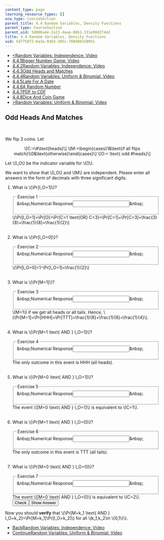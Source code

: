 ```yaml
---
content_type: page
learning_resource_types: []
ocw_type: CourseSection
parent_title: 4.4 Random Variables, Density Functions
parent_type: CourseSection
parent_uid: 5d000a4e-2a13-daae-80b1-331e90d2f442
title: 4.4 Random Variables, Density Functions
uid: 5d7758f2-6a3a-9363-385c-f88d08150951
---
```

<ul class="navigation pagination"><li id="top_bck_btn"><a href='/courses/electrical-engineering-and-computer-science/6-042j-mathematics-for-computer-science-spring-2015/probability/tp12-3/vertical-af2ad400f984';><<span>Random Variables: Independence: Video</span></a></li><li id="flp_btn_1" ><a href='/courses/electrical-engineering-and-computer-science/6-042j-mathematics-for-computer-science-spring-2015/probability/tp12-3'>4.4.1<span>Bigger Number Game: Video</span></a></li><li id="flp_btn_2" ><a href='/courses/electrical-engineering-and-computer-science/6-042j-mathematics-for-computer-science-spring-2015/probability/tp12-3/vertical-af2ad400f984'>4.4.2<span>Random Variables: Independence: Video</span></a></li><li id="flp_btn_3" class="button_selected"><a href='/courses/electrical-engineering-and-computer-science/6-042j-mathematics-for-computer-science-spring-2015/probability/tp12-3/vertical-12926a05d1ba'>4.4.3<span>Odd Heads and Matches</span></a></li><li id="flp_btn_4" ><a href='/courses/electrical-engineering-and-computer-science/6-042j-mathematics-for-computer-science-spring-2015/probability/tp12-3/vertical-c596d4103fc3'>4.4.4<span>Random Variables: Uniform &amp; Binomial: Video</span></a></li><li id="flp_btn_5" ><a href='/courses/electrical-engineering-and-computer-science/6-042j-mathematics-for-computer-science-spring-2015/probability/tp12-3/vertical-5a2c58463701'>4.4.5<span>Late For A Date</span></a></li><li id="flp_btn_6" ><a href='/courses/electrical-engineering-and-computer-science/6-042j-mathematics-for-computer-science-spring-2015/probability/tp12-3/vertical-fd04358ad7c2'>4.4.6<span>A Random Number</span></a></li><li id="flp_btn_7" ><a href='/courses/electrical-engineering-and-computer-science/6-042j-mathematics-for-computer-science-spring-2015/probability/tp12-3/vertical-0527081b6af3'>4.4.7<span>PDF to CDF</span></a></li><li id="flp_btn_8" ><a href='/courses/electrical-engineering-and-computer-science/6-042j-mathematics-for-computer-science-spring-2015/probability/tp12-3/vertical-f27f5990f502'>4.4.8<span>Dice And Coin Game</span></a></li><li id="top_continue_btn"><a href='/courses/electrical-engineering-and-computer-science/6-042j-mathematics-for-computer-science-spring-2015/probability/tp12-3/vertical-c596d4103fc3';>><span>Random Variables: Uniform &amp; Binomial: Video</span></a></li></ul><h2 class="subhead">Odd Heads And Matches</h2><div class="self_assessment">
<br display_name="Odd Heads And Matches" url_name="Odd_Heads_And_Matches_0" />
<p display_name="Odd Heads And Matches" url_name="Odd_Heads_And_Matches_1">We flip 3 coins. Let
  <center>\[C:=\#\text{heads}\] \[M:=\begin{cases}1&amp;\text{if all flips match}\\0&amp;\text{otherwise}\end{cases}\] \[O:= \text{ odd #heads}\]</center>
</p>
<p display_name="Odd Heads And Matches" url_name="Odd_Heads_And_Matches_2">Let \(I_O\) be the indicator variable for \(O\).</p>
<p display_name="Odd Heads And Matches" url_name="Odd_Heads_And_Matches_3">We want to show that \(I_O\) and \(M\) are independent. Please enter all answers in the form of decimals with three significant digits.</p>
<ol display_name="Odd Heads And Matches" url_name="Odd_Heads_And_Matches_4">
<li>
<div id="Q1_div" class="problem_question"><p>What is \(\Pr[I_O=1]\)?</p><fieldset><legend class="visually-hidden">Exercise 1</legend><div class="choice"><label id="Q1_label"><span id="Q1_aria_status" tabindex="-1" class="visually-hidden">&amp;nbsp;</span><span class="visually-hidden">Numerical Response</span><input type="text" id="Q1_input" value="" onkeypress="numericTypedOrDropDownSelected(1)" class="problem_text_input"><input type="hidden" id="Q1_ans" value=".5"><input type="hidden" id="Q1_tolerance" value="0.0001"><span id="Q1_normal_status" class="nostatus" aria-hidden="true">&amp;nbsp;</span></label></div><p id="S1_ans" tabindex="-1" class="problem_answer"></p></fieldset></div><div id="S1_div" class="problem_solution" tabindex="-1">\(\Pr[I_O=1]=\Pr[O]=\Pr[C=1 \text{OR} C=3]=\Pr[C=1]+\Pr[C=3]=\frac{3}{8}+\frac{1}{8}=\frac{1}{2}\)</div></li>
<br />
<li>
<div id="Q2_div" class="problem_question"><p>What is \(\Pr[I_O=0]\)?</p><fieldset><legend class="visually-hidden">Exercise 2</legend><div class="choice"><label id="Q2_label"><span id="Q2_aria_status" tabindex="-1" class="visually-hidden">&amp;nbsp;</span><span class="visually-hidden">Numerical Response</span><input type="text" id="Q2_input" value="" onkeypress="numericTypedOrDropDownSelected(2)" class="problem_text_input"><input type="hidden" id="Q2_ans" value=".5"><input type="hidden" id="Q2_tolerance" value="0.0001"><span id="Q2_normal_status" class="nostatus" aria-hidden="true">&amp;nbsp;</span></label></div><p id="S2_ans" tabindex="-1" class="problem_answer"></p></fieldset></div><div id="S2_div" class="problem_solution" tabindex="-1">\(\Pr[I_O=0]=1-\Pr[I_O=1]=\frac{1}{2}\)</div></li>
<br />
<li>
<div id="Q3_div" class="problem_question"><p>What is \(\Pr[M=1]\)?</p><fieldset><legend class="visually-hidden">Exercise 3</legend><div class="choice"><label id="Q3_label"><span id="Q3_aria_status" tabindex="-1" class="visually-hidden">&amp;nbsp;</span><span class="visually-hidden">Numerical Response</span><input type="text" id="Q3_input" value="" onkeypress="numericTypedOrDropDownSelected(3)" class="problem_text_input"><input type="hidden" id="Q3_ans" value=".25"><input type="hidden" id="Q3_tolerance" value="0.0001"><span id="Q3_normal_status" class="nostatus" aria-hidden="true">&amp;nbsp;</span></label></div><p id="S3_ans" tabindex="-1" class="problem_answer"></p></fieldset></div><div id="S3_div" class="problem_solution" tabindex="-1">\(M=1\) if we get all heads or all tails. Hence, \(\Pr[M=1]=\Pr[HHH]+\Pr[TTT]=\frac{1}{8}+\frac{1}{8}=\frac{1}{4}\).</div></li>
<br />
<li>
<div id="Q4_div" class="problem_question"><p>What is \(\Pr[M=1 \text{ AND } I_O=1]\)?</p><fieldset><legend class="visually-hidden">Exercise 4</legend><div class="choice"><label id="Q4_label"><span id="Q4_aria_status" tabindex="-1" class="visually-hidden">&amp;nbsp;</span><span class="visually-hidden">Numerical Response</span><input type="text" id="Q4_input" value="" onkeypress="numericTypedOrDropDownSelected(4)" class="problem_text_input"><input type="hidden" id="Q4_ans" value=".125"><input type="hidden" id="Q4_tolerance" value="0.0001"><span id="Q4_normal_status" class="nostatus" aria-hidden="true">&amp;nbsp;</span></label></div><p id="S4_ans" tabindex="-1" class="problem_answer"></p></fieldset></div><div id="S4_div" class="problem_solution" tabindex="-1">The only outcome in this event is HHH (all heads).</div></li>
<br />
<li>
<div id="Q5_div" class="problem_question"><p>What is \(\Pr[M=0 \text{ AND } I_O=1]\)?</p><fieldset><legend class="visually-hidden">Exercise 5</legend><div class="choice"><label id="Q5_label"><span id="Q5_aria_status" tabindex="-1" class="visually-hidden">&amp;nbsp;</span><span class="visually-hidden">Numerical Response</span><input type="text" id="Q5_input" value="" onkeypress="numericTypedOrDropDownSelected(5)" class="problem_text_input"><input type="hidden" id="Q5_ans" value=".375"><input type="hidden" id="Q5_tolerance" value="0.0001"><span id="Q5_normal_status" class="nostatus" aria-hidden="true">&amp;nbsp;</span></label></div><p id="S5_ans" tabindex="-1" class="problem_answer"></p></fieldset></div><div id="S5_div" class="problem_solution" tabindex="-1">The event \([M=0 \text{ AND } I_O=1]\) is equivalent to \(C=1\).</div></li>
<br />
<li>
<div id="Q6_div" class="problem_question"><p>What is \(\Pr[M=1 \text{ AND } I_O=0]\)?</p><fieldset><legend class="visually-hidden">Exercise 6</legend><div class="choice"><label id="Q6_label"><span id="Q6_aria_status" tabindex="-1" class="visually-hidden">&amp;nbsp;</span><span class="visually-hidden">Numerical Response</span><input type="text" id="Q6_input" value="" onkeypress="numericTypedOrDropDownSelected(6)" class="problem_text_input"><input type="hidden" id="Q6_ans" value=".125"><input type="hidden" id="Q6_tolerance" value="0.0001"><span id="Q6_normal_status" class="nostatus" aria-hidden="true">&amp;nbsp;</span></label></div><p id="S6_ans" tabindex="-1" class="problem_answer"></p></fieldset></div><div id="S6_div" class="problem_solution" tabindex="-1">The only outcome in this event is TTT (all tails).</div></li>
<br />
<li>
<div id="Q7_div" class="problem_question"><p>What is \(\Pr[M=0 \text{ AND } I_O=0]\)?</p><fieldset><legend class="visually-hidden">Exercise 7</legend><div class="choice"><label id="Q7_label"><span id="Q7_aria_status" tabindex="-1" class="visually-hidden">&amp;nbsp;</span><span class="visually-hidden">Numerical Response</span><input type="text" id="Q7_input" value="" onkeypress="numericTypedOrDropDownSelected(7)" class="problem_text_input"><input type="hidden" id="Q7_ans" value=".375"><input type="hidden" id="Q7_tolerance" value="0.0001"><span id="Q7_normal_status" class="nostatus" aria-hidden="true">&amp;nbsp;</span></label></div><p id="S7_ans" tabindex="-1" class="problem_answer"></p></fieldset></div><div id="S7_div" class="problem_solution" tabindex="-1">The event \([M=0 \text{ AND } I_O=0]\) is equivalent to \(C=2\).</div><div class="action"><button id="Q1_button" onclick="checkAnswer({1: 'numerical', 2: 'numerical', 3: 'numerical', 4: 'numerical', 5: 'numerical', 6: 'numerical', 7: 'numerical'})" class="problem_mo_button">Check</button><button id="Q1_button_show" onclick="showHideSolution({1: 'numerical', 2: 'numerical', 3: 'numerical', 4: 'numerical', 5: 'numerical', 6: 'numerical', 7: 'numerical'}, 1, [1, 2, 3, 4, 5, 6, 7])" class="problem_mo_button">Show Answer</button></div></li>
</ol>
<p display_name="Odd Heads And Matches" url_name="Odd_Heads_And_Matches_5">Now you should <b>verify</b> that \(\Pr[M=k_1 \text{ AND } I_O=k_2]=\Pr[M=k_1]\Pr[I_O=k_2]\) for all \(k_1,k_2\in \{0,1\}\).</p>
</div><ul class="navigation progress"><li id="bck_btn"><a href='/courses/electrical-engineering-and-computer-science/6-042j-mathematics-for-computer-science-spring-2015/probability/tp12-3/vertical-af2ad400f984';>Back<span>Random Variables: Independence: Video</span></a></li><li id="continue_btn"><a href='/courses/electrical-engineering-and-computer-science/6-042j-mathematics-for-computer-science-spring-2015/probability/tp12-3/vertical-c596d4103fc3';>Continue<span>Random Variables: Uniform &amp; Binomial: Video</span></a></li></ul>